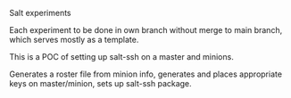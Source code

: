 Salt experiments


Each experiment to be done in own branch without merge to main branch, which serves mostly as a template.

This is a POC of setting up salt-ssh on a master and minions. 

Generates a roster file from minion info, generates and places appropriate keys on master/minion, sets up salt-ssh package. 
